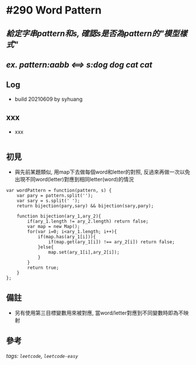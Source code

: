 # \#290 Word Pattern
## *給定字串pattern和s, 確認s是否為pattern的"模型樣式"*
## *ex. pattern:aabb <==> s:dog dog cat cat*
## Log
 - build 20210609 by syhuang

## xxx
 - xxx
```javascript=
```
## 初見
 - 與先前某題類似, 用map下去做每個word和letter的對照, 反過來再做一次以免出現不同word(letter)對應到相同letter(word)的情況
```javascript=
var wordPattern = function(pattern, s) {
    var pary = pattern.split('');
    var sary = s.split(' ');    
    return bijection(pary,sary) && bijection(sary,pary);
    
    function bijection(ary_1,ary_2){
        if(ary_1.length != ary_2.length) return false;
        var map = new Map();
        for(var i=0; i<ary_1.length; i++){
            if(map.has(ary_1[i])){
                if(map.get(ary_1[i]) !== ary_2[i]) return false;
            }else{
                map.set(ary_1[i],ary_2[i]);
            }
        }
        return true;
    }
};
```
## 備註
 - 另有使用第三目標變數用來被對應, 當word/letter對應到不同變數時即為不映射
## 參考
###### tags: `leetcode`, `leetcode-easy`